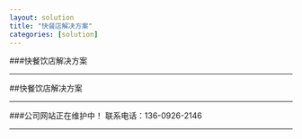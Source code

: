```yaml
---
layout: solution
title: "快餐店解决方案"
categories: [solution]
---
```

###快餐饮店解决方案
<hr/>
##快餐饮店解决方案
<hr/>
###公司网站正在维护中！ 联系电话：136-0926-2146
<hr/>

	
